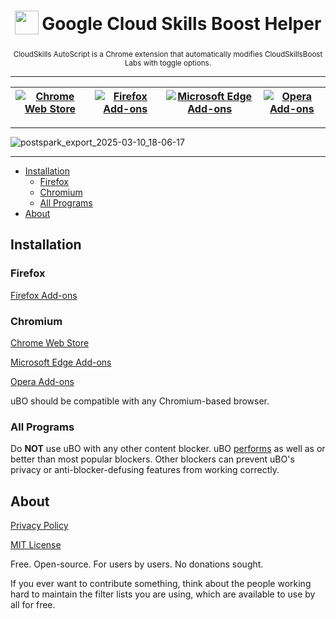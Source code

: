 <h1 align="center">
  <sub>
    <img src="https://cdn.jsdelivr.net/gh/ePlus-DEV/google-cloud-skills-boost-helper/assets/icon.png" height="38" width="38">
  </sub>
  Google Cloud Skills Boost Helper
</h1>
<p align="center">
    <sub>
        CloudSkills AutoScript is a Chrome extension that automatically modifies CloudSkillsBoost Labs with toggle options.
    </sub>
</p>

***

| [![Chrome Web Store](https://github.com/user-attachments/assets/4d8fd051-4c28-4290-afb8-9c182bb2b5d3)](https://chromewebstore.google.com/detail/lmbhjioadhcoebhgapaidogodllonbgg?utm_source=github) | [![Firefox Add-ons](https://github.com/user-attachments/assets/20177a18-81db-45ed-8838-64c29df48d34)]([Mozilla]) | [![Microsoft Edge Add-ons](https://github.com/user-attachments/assets/29994e96-2de9-4136-8f0e-b98c65c0cb28)]([Edge]) | [![Opera Add-ons](https://github.com/user-attachments/assets/56481763-2d91-408d-8c45-eba77e2dc4c4)]([Opera]) |
|----------------------------------------------------------------------------------------------------------------------------------------------------------------|----------------------------------------------------------------------------------------------------------------------------------------------------------------|--------------------------------------------------------------------------------------------------------------------------------------------------------------------|---------------------------------------------------------------------------------------------------------------------------------------------------------------|

***

![postspark_export_2025-03-10_18-06-17](https://github.com/user-attachments/assets/2f157ec3-b7bf-4287-a0a2-ef13c3fc69b7)

***

* [Installation](#installation)
  * [Firefox](#firefox)
  * [Chromium](#chromium)
  * [All Programs](#all-programs)
* [About](#about)

## Installation

### Firefox

[Firefox Add-ons][Mozilla]

### Chromium

[Chrome Web Store][Chrome]

[Microsoft Edge Add-ons][Edge]

[Opera Add-ons][Opera]

uBO should be compatible with any Chromium-based browser.

### All Programs

Do **NOT** use uBO with any other content blocker. uBO [performs][Performance] as well as or better than most popular blockers. Other blockers can prevent uBO's privacy or anti-blocker-defusing features from working correctly.

## About

[Privacy Policy][Privacy Policy]

[MIT License][License]

Free. Open-source. For users by users. No donations sought.

If you ever want to contribute something, think about the people working hard to maintain the filter lists you are using, which are available to use by all for free.

<!----------------------------------------------------------------------------->

[Performance]: https://www.debugbear.com/blog/chrome-extension-performance-2021#how-do-ad-blockers-and-privacy-tools-affect-browser-performance
[Mozilla]: https://addons.mozilla.org/addon/cloud-skills-boost-helper
[Chrome]: https://chromewebstore.google.com/detail/google-cloud-skills-boost/lmbhjioadhcoebhgapaidogodllonbgg/?utm_source=github
[Opera]: https://github.com/ePlus-DEV/google-cloud-skills-boost-helper/releases/?utm_source=github
[Edge]: https://github.com/ePlus-DEV/google-cloud-skills-boost-helper/releases/?utm_source=github

[License]: LICENSE.md


<!---------------------------------[ Internal ]-------------------------------->

[Privacy Policy]: https://eplus.dev/privacy-policy

<!----------------------------------[ Badges ]--------------------------------->
